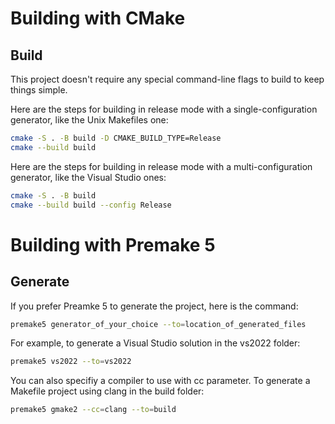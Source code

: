 # Building with CMake

## Build

This project doesn't require any special command-line flags to build to keep
things simple.

Here are the steps for building in release mode with a single-configuration
generator, like the Unix Makefiles one:

```sh
cmake -S . -B build -D CMAKE_BUILD_TYPE=Release
cmake --build build
```

Here are the steps for building in release mode with a multi-configuration
generator, like the Visual Studio ones:

```sh
cmake -S . -B build
cmake --build build --config Release
```

# Building with Premake 5

## Generate

If you prefer Preamke 5 to generate the project, here is the command:

```sh
premake5 generator_of_your_choice --to=location_of_generated_files
```

For example, to generate a Visual Studio solution in the vs2022 folder:

```sh
premake5 vs2022 --to=vs2022
```

You can also specifiy a compiler to use with cc parameter. To generate a Makefile project using clang in the build folder:

```sh
premake5 gmake2 --cc=clang --to=build
```
